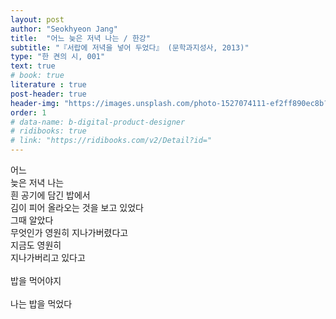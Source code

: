 ```yaml
---
layout: post
author: "Seokhyeon Jang"
title:  "어느 늦은 저녁 나는 / 한강"
subtitle: "『서랍에 저녁을 넣어 두었다』 (문학과지성사, 2013)"
type: "한 켠의 시, 001"
text: true
# book: true
literature : true
post-header: true
header-img: "https://images.unsplash.com/photo-1527074111-ef2ff890ec8b?ixlib=rb-1.2.1&ixid=eyJhcHBfaWQiOjEyMDd9&auto=format&fit=crop&w=2850&q=80"
order: 1
# data-name: b-digital-product-designer
# ridibooks: true
# link: "https://ridibooks.com/v2/Detail?id="
---
```


어느 <br>
늦은 저녁 나는 <br>
흰 공기에 담긴 밥에서 <br>
김이 피어 올라오는 것을 보고 있었다<br>
그때 알았다
<br>
무엇인가 영원히 지나가버렸다고<br>
지금도 영원히<br>
지나가버리고 있다고<br>
<br>
밥을 먹어야지 <br>
<br>
나는 밥을 먹었다

<!-- <img src="https://images.unsplash.com/photo-1470256699805-a29e1b58598a?ixlib=rb-1.2.1&ixid=eyJhcHBfaWQiOjEyMDd9&auto=format&fit=crop&w=1950&q=80"> -->


<!-- "https://images.unsplash.com/photos-JZT2Bw7mQS4?ixlib=rb-1.2.1&ixid=eyJhcHBfaWQiOjEyMDd9&auto=format&fit=crop&w=1534&q=80" -->